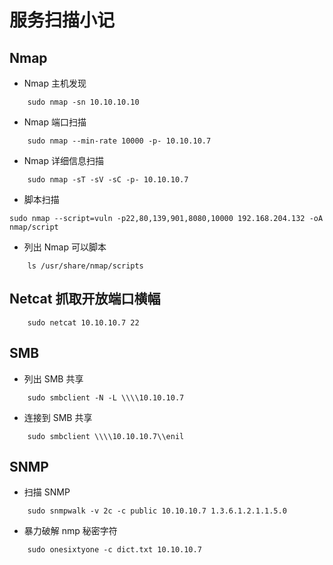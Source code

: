 # 服务扫描小记

## Nmap

- Nmap 主机发现

```
    sudo nmap -sn 10.10.10.10
```

-  Nmap 端口扫描

```
	sudo nmap --min-rate 10000 -p- 10.10.10.7
```
	
-  Nmap 详细信息扫描

```
    sudo nmap -sT -sV -sC -p- 10.10.10.7
```

- 脚本扫描 

```
sudo nmap --script=vuln -p22,80,139,901,8080,10000 192.168.204.132 -oA nmap/script
````

-  列出 Nmap 可以脚本

```
    ls /usr/share/nmap/scripts
```

## Netcat 抓取开放端口横幅

```
    sudo netcat 10.10.10.7 22
```

## SMB

-  列出 SMB 共享

```
    sudo smbclient -N -L \\\\10.10.10.7
```

- 连接到 SMB 共享

```
    sudo smbclient \\\\10.10.10.7\\enil
```

## SNMP

- 扫描 SNMP

```
    sudo snmpwalk -v 2c -c public 10.10.10.7 1.3.6.1.2.1.1.5.0
```

- 暴力破解 nmp 秘密字符

```
    sudo onesixtyone -c dict.txt 10.10.10.7
```